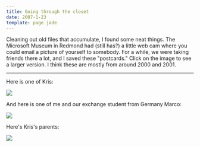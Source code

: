 ```yaml
---
title: Going through the closet
date: 2007-1-23
template: page.jade
---
```


Cleaning out old files that accumulate, I found some neat things. The
Microsoft Museum in Redmond had (still has?) a little web cam where you
could email a picture of yourself to somebody. For a while, we were taking
friends there a lot, and I saved these "postcards." Click on the image
to see a larger version. I think these are mostly from around 2000 and
2001\.
  
---
  
Here is one of Kris:
  
[![](http://www.mountainwerks.org/mm/images/kris1.jpg)](http://www.mountainwerks.org/mm/images/kris1.jpg)
  
  
And here is one of me and our exchange student from Germany Marco:
  
[![](http://www.mountainwerks.org/mm/images/marco.jpg)](http://www.mountainwerks.org/mm/images/marco.jpg)
  
  
Here's Kris's parents:
  
[![](http://www.mountainwerks.org/mm/images/emma.jpg)](http://www.mountainwerks.org/mm/images/emma.jpg)
